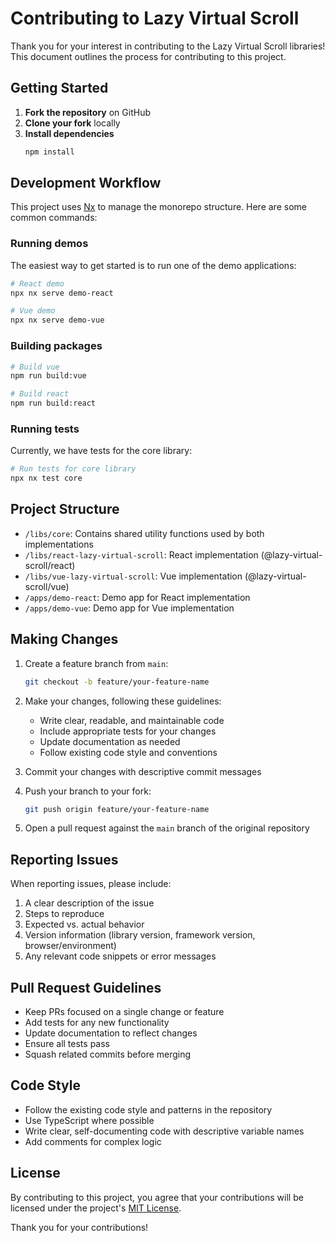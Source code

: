 # Contributing to Lazy Virtual Scroll

Thank you for your interest in contributing to the Lazy Virtual Scroll libraries! This document outlines the process for contributing to this project.

## Getting Started

1. **Fork the repository** on GitHub
2. **Clone your fork** locally
3. **Install dependencies**
   ```bash
   npm install
   ```

## Development Workflow

This project uses [Nx](https://nx.dev/) to manage the monorepo structure. Here are some common commands:

### Running demos

The easiest way to get started is to run one of the demo applications:

```bash
# React demo
npx nx serve demo-react

# Vue demo
npx nx serve demo-vue
```

### Building packages

```bash
# Build vue
npm run build:vue

# Build react
npm run build:react
```

### Running tests

Currently, we have tests for the core library:

```bash
# Run tests for core library
npx nx test core
```

## Project Structure

- `/libs/core`: Contains shared utility functions used by both implementations
- `/libs/react-lazy-virtual-scroll`: React implementation (@lazy-virtual-scroll/react)
- `/libs/vue-lazy-virtual-scroll`: Vue implementation (@lazy-virtual-scroll/vue)
- `/apps/demo-react`: Demo app for React implementation
- `/apps/demo-vue`: Demo app for Vue implementation

## Making Changes

1. Create a feature branch from `main`:
   ```bash
   git checkout -b feature/your-feature-name
   ```

2. Make your changes, following these guidelines:
   - Write clear, readable, and maintainable code
   - Include appropriate tests for your changes
   - Update documentation as needed
   - Follow existing code style and conventions

3. Commit your changes with descriptive commit messages

4. Push your branch to your fork:
   ```bash
   git push origin feature/your-feature-name
   ```

5. Open a pull request against the `main` branch of the original repository

## Reporting Issues

When reporting issues, please include:

1. A clear description of the issue
2. Steps to reproduce
3. Expected vs. actual behavior
4. Version information (library version, framework version, browser/environment)
5. Any relevant code snippets or error messages

## Pull Request Guidelines

- Keep PRs focused on a single change or feature
- Add tests for any new functionality
- Update documentation to reflect changes
- Ensure all tests pass
- Squash related commits before merging

## Code Style

- Follow the existing code style and patterns in the repository
- Use TypeScript where possible
- Write clear, self-documenting code with descriptive variable names
- Add comments for complex logic

## License

By contributing to this project, you agree that your contributions will be licensed under the project's [MIT License](LICENSE).

Thank you for your contributions!
